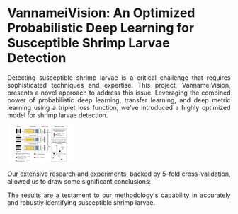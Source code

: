 <p align="justify">
    <h1>VannameiVision: An Optimized Probabilistic Deep Learning for Susceptible Shrimp Larvae Detection</h1>
</p>

<p align="justify">
Detecting susceptible shrimp larvae is a critical challenge that requires sophisticated techniques and expertise. This project, VannameiVision, presents a novel approach to address this issue. Leveraging the combined power of probabilistic deep learning, transfer learning, and deep metric learning using a triplet loss function, we've introduced a highly optimized model for shrimp larvae detection.
</p>

<img src="architecture.jpg" alt="Architecture of VannameiVision Model" style="max-width:30%;">

<p align="justify">
Our extensive research and experiments, backed by 5-fold cross-validation, allowed us to draw some significant conclusions:
</p>

<p align="justify">
The results are a testament to our methodology's capability in accurately and robustly identifying susceptible shrimp larvae.
</p>

